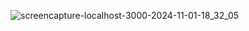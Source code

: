 ![screencapture-localhost-3000-2024-11-01-18_32_05](https://github.com/user-attachments/assets/e9e02c23-df61-4b32-995f-c79f559dbbee)
